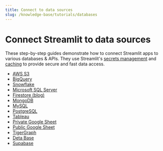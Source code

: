 ```yaml
---
title: Connect to data sources
slug: /knowledge-base/tutorials/databases
---
```


# Connect Streamlit to data sources

These step-by-step guides demonstrate how to connect Streamlit apps to various databases & APIs.
They use Streamlit's [secrets management](/streamlit-cloud/get-started/deploy-an-app/connect-to-data-sources/secrets-management) and
[caching](/library/advanced-features/caching) to provide secure and fast data access.

- [AWS S3](databases/aws-s3)
- [BigQuery](databases/bigquery)
- [Snowflake](databases/snowflake)
- [Microsoft SQL Server](databases/mssql)
- [Firestore (blog)](https://blog.streamlit.io/streamlit-firestore/)
- [MongoDB](databases/mongodb)
- [MySQL](databases/mysql)
- [PostgreSQL](databases/postgresql)
- [Tableau](databases/tableau)
- [Private Google Sheet](databases/private-gsheet)
- [Public Google Sheet](databases/public-gsheet)
- [TigerGraph](databases/tigergraph)
- [Deta Base](databases/deta-base)
- [Supabase](databases/supabase)
